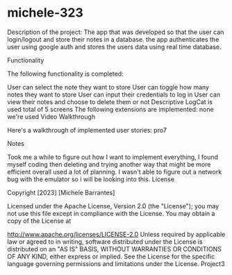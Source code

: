 # michele-323
Description of the project: The app that was developed so that the user can login/logout and store their notes in a database. the app authenticates the user using google auth and stores the users data using real time database.

Functionality

The following functionality is completed:

User can select the note they want to store
User can toggle how many notes they want to store
User can input their credentials to log in
User can view their notes and choose to delete them or not
Descriptive LogCat is used
total of 5 screens The following extensions are implemented:
none we're used Video Walkthrough

Here's a walkthrough of implemented user stories: pro7

Notes

Took me a while to figure out how I want to implement everything, I found myself coding then deleting and trying another way that might be more efficient overall used a lot of planning. I wasn't able to figure out a network bug with the emulator so i will be looking into this. License

Copyright [2023] [Michele Barrantes]

Licensed under the Apache License, Version 2.0 (the "License"); you may not use this file except in compliance with the License. You may obtain a copy of the License at

http://www.apache.org/licenses/LICENSE-2.0
Unless required by applicable law or agreed to in writing, software distributed under the License is distributed on an "AS IS" BASIS, WITHOUT WARRANTIES OR CONDITIONS OF ANY KIND, either express or implied. See the License for the specific language governing permissions and limitations under the License. Project3
